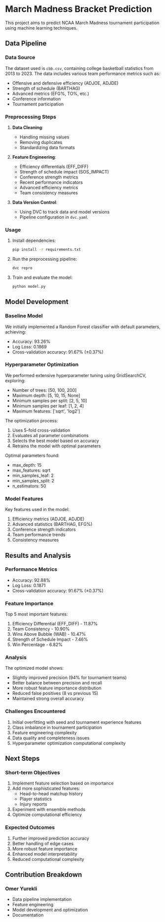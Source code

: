 # March Madness Bracket Prediction

This project aims to predict NCAA March Madness tournament participation using machine learning techniques.

## Data Pipeline

### Data Source
The dataset used is `cbb.csv`, containing college basketball statistics from 2013 to 2023. The data includes various team performance metrics such as:
- Offensive and defensive efficiency (ADJOE, ADJDE)
- Strength of schedule (BARTHAG)
- Advanced metrics (EFG%, TO%, etc.)
- Conference information
- Tournament participation

### Preprocessing Steps
1. **Data Cleaning**:
   - Handling missing values
   - Removing duplicates
   - Standardizing data formats

2. **Feature Engineering**:
   - Efficiency differentials (EFF_DIFF)
   - Strength of schedule impact (SOS_IMPACT)
   - Conference strength metrics
   - Recent performance indicators
   - Advanced efficiency metrics
   - Team consistency measures

3. **Data Version Control**:
   - Using DVC to track data and model versions
   - Pipeline configuration in `dvc.yaml`

### Usage
1. Install dependencies:
   ```bash
   pip install -r requirements.txt
   ```

2. Run the preprocessing pipeline:
   ```bash
   dvc repro
   ```

3. Train and evaluate the model:
   ```bash
   python model.py
   ```

## Model Development

### Baseline Model
We initially implemented a Random Forest classifier with default parameters, achieving:
- Accuracy: 93.26%
- Log Loss: 0.1869
- Cross-validation accuracy: 91.67% (±0.37%)

### Hyperparameter Optimization
We performed extensive hyperparameter tuning using GridSearchCV, exploring:
- Number of trees: [50, 100, 200]
- Maximum depth: [5, 10, 15, None]
- Minimum samples per split: [2, 5, 10]
- Minimum samples per leaf: [1, 2, 4]
- Maximum features: ['sqrt', 'log2']

The optimization process:
1. Uses 5-fold cross-validation
2. Evaluates all parameter combinations
3. Selects the best model based on accuracy
4. Retrains the model with optimal parameters

Optimal parameters found:
- max_depth: 15
- max_features: sqrt
- min_samples_leaf: 2
- min_samples_split: 2
- n_estimators: 50

### Model Features
Key features used in the model:
1. Efficiency metrics (ADJOE, ADJDE)
2. Advanced statistics (BARTHAG, EFG%)
3. Conference strength indicators
4. Team performance trends
5. Consistency measures

## Results and Analysis

### Performance Metrics
- Accuracy: 92.88%
- Log Loss: 0.1871
- Cross-validation accuracy: 91.67% (±0.37%)

### Feature Importance
Top 5 most important features:
1. Efficiency Differential (EFF_DIFF) - 11.87%
2. Team Consistency - 10.90%
3. Wins Above Bubble (WAB) - 10.47%
4. Strength of Schedule Impact - 7.46%
5. Win Percentage - 6.82%

### Analysis
The optimized model shows:
- Slightly improved precision (94% for tournament teams)
- Better balance between precision and recall
- More robust feature importance distribution
- Reduced false positives (8 vs previous 15)
- Maintained strong overall accuracy

### Challenges Encountered
1. Initial overfitting with seed and tournament experience features
2. Class imbalance in tournament participation
3. Feature engineering complexity
4. Data quality and completeness issues
5. Hyperparameter optimization computational complexity

## Next Steps

### Short-term Objectives
1. Implement feature selection based on importance
2. Add more sophisticated features:
   - Head-to-head matchup history
   - Player statistics
   - Injury reports
3. Experiment with ensemble methods
4. Optimize computational efficiency

### Expected Outcomes
1. Further improved prediction accuracy
2. Better handling of edge cases
3. More robust feature importance
4. Enhanced model interpretability
5. Reduced computational complexity

## Contribution Breakdown

### Omer Yurekli
- Data pipeline implementation
- Feature engineering
- Model development and optimization
- Documentation